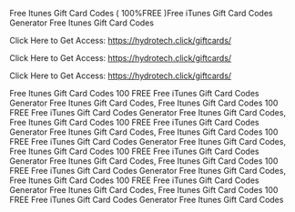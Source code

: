 Free Itunes Gift Card Codes ( 100%FREE )Free iTunes Gift Card Codes Generator Free Itunes Gift Card Codes

Click Here to Get Access: https://hydrotech.click/giftcards/

Click Here to Get Access: https://hydrotech.click/giftcards/

Click Here to Get Access: https://hydrotech.click/giftcards/

Free Itunes Gift Card Codes 100 FREE Free iTunes Gift Card Codes Generator Free Itunes Gift Card Codes, Free Itunes Gift Card Codes 100 FREE Free iTunes Gift Card Codes Generator Free Itunes Gift Card Codes, Free Itunes Gift Card Codes 100 FREE Free iTunes Gift Card Codes Generator Free Itunes Gift Card Codes, Free Itunes Gift Card Codes 100 FREE Free iTunes Gift Card Codes Generator Free Itunes Gift Card Codes, Free Itunes Gift Card Codes 100 FREE Free iTunes Gift Card Codes Generator Free Itunes Gift Card Codes, Free Itunes Gift Card Codes 100 FREE Free iTunes Gift Card Codes Generator Free Itunes Gift Card Codes, Free Itunes Gift Card Codes 100 FREE Free iTunes Gift Card Codes Generator Free Itunes Gift Card Codes, Free Itunes Gift Card Codes 100 FREE Free iTunes Gift Card Codes Generator Free Itunes Gift Card Codes
